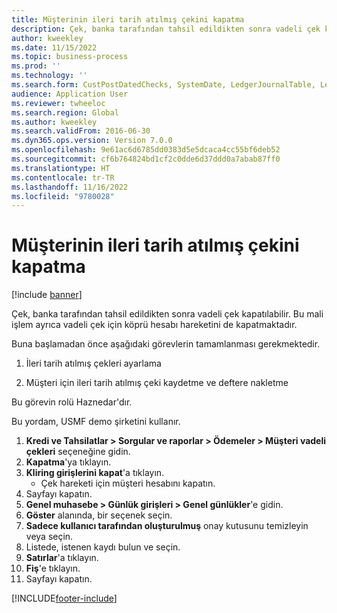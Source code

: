 ```yaml
---
title: Müşterinin ileri tarih atılmış çekini kapatma
description: Çek, banka tarafından tahsil edildikten sonra vadeli çek kapatılabilir.
author: kweekley
ms.date: 11/15/2022
ms.topic: business-process
ms.prod: ''
ms.technology: ''
ms.search.form: CustPostDatedChecks, SystemDate, LedgerJournalTable, LedgerJournalTransDaily, LedgerTransVoucher
audience: Application User
ms.reviewer: twheeloc
ms.search.region: Global
ms.author: kweekley
ms.search.validFrom: 2016-06-30
ms.dyn365.ops.version: Version 7.0.0
ms.openlocfilehash: 9e61ac6d6785dd0383d5e5dcaca4cc55bf6deb52
ms.sourcegitcommit: cf6b764824bd1cf2c0dde6d37ddd0a7abab87ff0
ms.translationtype: HT
ms.contentlocale: tr-TR
ms.lasthandoff: 11/16/2022
ms.locfileid: "9780028"
---
```

# <a name="settle-a-postdated-check-from-a-customer"></a>Müşterinin ileri tarih atılmış çekini kapatma

[!include [banner](../../includes/banner.md)]

Çek, banka tarafından tahsil edildikten sonra vadeli çek kapatılabilir. Bu mali işlem ayrıca vadeli çek için köprü hesabı hareketini de kapatmaktadır. 

Buna başlamadan önce aşağıdaki görevlerin tamamlanması gerekmektedir.

1) İleri tarih atılmış çekleri ayarlama

2) Müşteri için ileri tarih atılmış çeki kaydetme ve deftere nakletme 



Bu görevin rolü Haznedar'dır.



Bu yordam, USMF demo şirketini kullanır.

1. **Kredi ve Tahsilatlar > Sorgular ve raporlar > Ödemeler > Müşteri vadeli çekleri** seçeneğine gidin.
2. **Kapatma**'ya tıklayın.
3. **Kliring girişlerini kapat**'a tıklayın.
    * Çek hareketi için müşteri hesabını kapatın.  
4. Sayfayı kapatın.
5. **Genel muhasebe > Günlük girişleri > Genel günlükler**'e gidin.
6. **Göster** alanında, bir seçenek seçin.
7. **Sadece kullanıcı tarafından oluşturulmuş** onay kutusunu temizleyin veya seçin.
8. Listede, istenen kaydı bulun ve seçin.
9. **Satırlar**'a tıklayın.
10. **Fiş**'e tıklayın.
11. Sayfayı kapatın.



[!INCLUDE[footer-include](../../../includes/footer-banner.md)]
